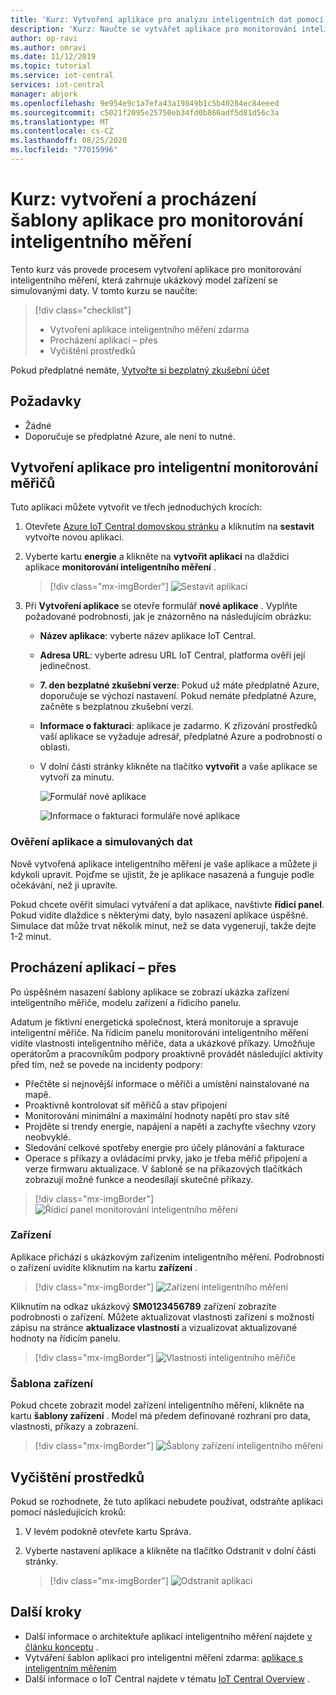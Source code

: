 ```yaml
---
title: 'Kurz: Vytvoření aplikace pro analýzu inteligentních dat pomocí IoT Central'
description: 'Kurz: Naučte se vytvářet aplikace pro monitorování inteligentních měřičů pomocí šablon aplikací Azure IoT Central.'
author: op-ravi
ms.author: omravi
ms.date: 11/12/2019
ms.topic: tutorial
ms.service: iot-central
services: iot-central
manager: abjork
ms.openlocfilehash: 9e954e9c1a7efa43a19849b1c5b40284ec84eeed
ms.sourcegitcommit: c5021f2095e25750eb34fd0b866adf5d81d56c3a
ms.translationtype: MT
ms.contentlocale: cs-CZ
ms.lasthandoff: 08/25/2020
ms.locfileid: "77015996"
---
```

# <a name="tutorial-create-and-walk-through-the-smart-meter-monitoring-app-template"></a>Kurz: vytvoření a procházení šablony aplikace pro monitorování inteligentního měření 



Tento kurz vás provede procesem vytvoření aplikace pro monitorování inteligentního měření, která zahrnuje ukázkový model zařízení se simulovanými daty. V tomto kurzu se naučíte:

> [!div class="checklist"]
> * Vytvoření aplikace inteligentního měření zdarma
> * Procházení aplikací – přes
> * Vyčištění prostředků


Pokud předplatné nemáte, [Vytvořte si bezplatný zkušební účet](https://azure.microsoft.com/free)

## <a name="prerequisites"></a>Požadavky
- Žádné
- Doporučuje se předplatné Azure, ale není to nutné.

## <a name="create-a-smart-meter-monitoring-app"></a>Vytvoření aplikace pro inteligentní monitorování měřičů 

Tuto aplikaci můžete vytvořit ve třech jednoduchých krocích:

1. Otevřete [Azure IoT Central domovskou stránku](https://apps.azureiotcentral.com) a kliknutím na **sestavit** vytvořte novou aplikaci. 

2. Vyberte kartu **energie** a klikněte na **vytvořit aplikaci** na dlaždici aplikace **monitorování inteligentního měření** .

    > [!div class="mx-imgBorder"]
    > ![Sestavit aplikaci](media/tutorial-iot-central-smart-meter/smart-meter-build.png)
    

3. Při **Vytvoření aplikace** se otevře formulář **nové aplikace** . Vyplňte požadované podrobnosti, jak je znázorněno na následujícím obrázku:
    * **Název aplikace**: vyberte název aplikace IoT Central. 
    * **Adresa URL**: vyberte adresu URL IoT Central, platforma ověří její jedinečnost.
    * **7. den bezplatné zkušební verze**: Pokud už máte předplatné Azure, doporučuje se výchozí nastavení. Pokud nemáte předplatné Azure, začněte s bezplatnou zkušební verzí.
    * **Informace o fakturaci**: aplikace je zadarmo. K zřizování prostředků vaší aplikace se vyžaduje adresář, předplatné Azure a podrobnosti o oblasti.
    * V dolní části stránky klikněte na tlačítko **vytvořit** a vaše aplikace se vytvoří za minutu.

        ![Formulář nové aplikace](media/tutorial-iot-central-smart-meter/smart-meter-create-new-app.png)

        ![Informace o fakturaci formuláře nové aplikace](media/tutorial-iot-central-smart-meter/smart-meter-create-new-app-billinginfo.png)


### <a name="verify-the-application-and-simulated-data"></a>Ověření aplikace a simulovaných dat

Nově vytvořená aplikace inteligentního měření je vaše aplikace a můžete ji kdykoli upravit. Pojďme se ujistit, že je aplikace nasazená a funguje podle očekávání, než ji upravíte.

Pokud chcete ověřit simulaci vytváření a dat aplikace, navštivte **řídicí panel**. Pokud vidíte dlaždice s některými daty, bylo nasazení aplikace úspěšné. Simulace dat může trvat několik minut, než se data vygenerují, takže dejte 1-2 minut. 

## <a name="application-walk-through"></a>Procházení aplikací – přes
Po úspěšném nasazení šablony aplikace se zobrazí ukázka zařízení inteligentního měřiče, modelu zařízení a řídicího panelu. 

Adatum je fiktivní energetická společnost, která monitoruje a spravuje inteligentní měřiče. Na řídicím panelu monitorování inteligentního měření vidíte vlastnosti inteligentního měřiče, data a ukázkové příkazy. Umožňuje operátorům a pracovníkům podpory proaktivně provádět následující aktivity před tím, než se povede na incidenty podpory: 
* Přečtěte si nejnovější informace o měřiči a umístění nainstalované na mapě.
* Proaktivně kontrolovat síť měřičů a stav připojení 
* Monitorování minimální a maximální hodnoty napětí pro stav sítě 
* Projděte si trendy energie, napájení a napětí a zachyťte všechny vzory neobvyklé. 
* Sledování celkové spotřeby energie pro účely plánování a fakturace
* Operace s příkazy a ovládacími prvky, jako je třeba měřič připojení a verze firmwaru aktualizace. V šabloně se na příkazových tlačítkách zobrazují možné funkce a neodesílají skutečné příkazy. 

> [!div class="mx-imgBorder"]
> ![Řídicí panel monitorování inteligentního měření](media/tutorial-iot-central-smart-meter/smart-meter-dashboard.png)

### <a name="devices"></a>Zařízení
Aplikace přichází s ukázkovým zařízením inteligentního měření. Podrobnosti o zařízení uvidíte kliknutím na kartu **zařízení** .

> [!div class="mx-imgBorder"]
> ![Zařízení inteligentního měření](media/tutorial-iot-central-smart-meter/smart-meter-devices.png)

Kliknutím na odkaz ukázkový **SM0123456789** zařízení zobrazíte podrobnosti o zařízení. Můžete aktualizovat vlastnosti zařízení s možností zápisu na stránce **aktualizace vlastností** a vizualizovat aktualizované hodnoty na řídicím panelu.

> [!div class="mx-imgBorder"]
> ![Vlastnosti inteligentního měřiče](media/tutorial-iot-central-smart-meter/smart-meter-device-properties.png)

### <a name="device-template"></a>Šablona zařízení
Pokud chcete zobrazit model zařízení inteligentního měření, klikněte na kartu **šablony zařízení** . Model má předem definované rozhraní pro data, vlastnosti, příkazy a zobrazení.

> [!div class="mx-imgBorder"]
> ![Šablony zařízení inteligentního měření](media/tutorial-iot-central-smart-meter/smart-meter-device-template.png)


## <a name="clean-up-resources"></a>Vyčištění prostředků
Pokud se rozhodnete, že tuto aplikaci nebudete používat, odstraňte aplikaci pomocí následujících kroků:

1. V levém podokně otevřete kartu Správa.
2. Vyberte nastavení aplikace a klikněte na tlačítko Odstranit v dolní části stránky. 

    > [!div class="mx-imgBorder"]
    > ![Odstranit aplikaci](media/tutorial-iot-central-smart-meter/smart-meter-delete-app.png)


## <a name="next-steps"></a>Další kroky
* Další informace o architektuře aplikací inteligentního měření najdete [v článku konceptu](https://docs.microsoft.com/azure/iot-central/energy/concept-iot-central-smart-meter-app) .
* Vytváření šablon aplikací pro inteligentní měření zdarma: [aplikace s inteligentním měřením](https://apps.azureiotcentral.com/build/new/smart-meter-monitoring)
* Další informace o IoT Central najdete v tématu [IoT Central Overview](https://docs.microsoft.com/azure/iot-central/) .
